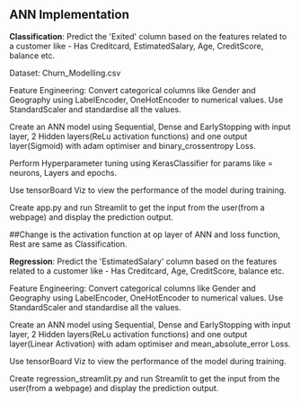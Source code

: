 ## ANN Implementation

**Classification**: Predict the 'Exited' column based on the features related to a customer like - Has Creditcard, EstimatedSalary, Age, CreditScore, balance etc.

Dataset: Churn_Modelling.csv

Feature Engineering: Convert categorical columns like Gender and Geography using LabelEncoder, OneHotEncoder to numerical values.
     Use StandardScaler and standardise all the values.

Create an ANN model using Sequential, Dense and EarlyStopping with input layer, 2 Hidden layers(ReLu activation functions) and one output layer(Sigmoid) with adam optimiser and 
binary_crossentropy Loss.

Perform Hyperparameter tuning using KerasClassifier for params like = neurons, Layers and epochs.

Use tensorBoard Viz to view the performance of the model during training.

Create app.py and run Streamlit to get the input from the user(from a webpage) and display the prediction output.


##Change is the activation function at op layer of ANN and loss function, Rest are same as Classification.

**Regression**: Predict the 'EstimatedSalary' column based on the features related to a customer like - Has Creditcard, Age, CreditScore, balance etc.

Feature Engineering: Convert categorical columns like Gender and Geography using LabelEncoder, OneHotEncoder to numerical values.
     Use StandardScaler and standardise all the values.

Create an ANN model using Sequential, Dense and EarlyStopping with input layer, 2 Hidden layers(ReLu activation functions) and one output layer(Linear Activation) with adam optimiser and 
mean_absolute_error Loss.

Use tensorBoard Viz to view the performance of the model during training.

Create regression_streamlit.py and run Streamlit to get the input from the user(from a webpage) and display the prediction output.
